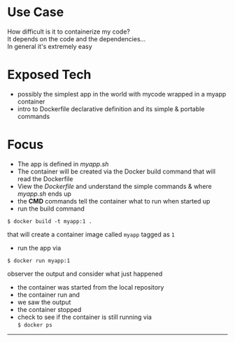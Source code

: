 # Use Case
How difficult is it to containerize my code?  
It depends on the code and the dependencies...  
In general it's extremely easy

# Exposed Tech
+ possibly the simplest app in the world with mycode wrapped in a myapp container
+ intro to Dockerfile declarative definition and its simple & portable commands

# Focus
+ The app is defined in *myapp.sh*
+ The container will be created via the Docker build command that will read the Dockerfile
+ View the *Dockerfile* and understand the simple commands & where *myapp.sh* ends up
+ the **CMD** commands tell the container what to run when started up
+ run the build command  
```
$ docker build -t myapp:1 .
```  
that will create a container image called ```myapp``` tagged as ```1```
+ run the app via  
```
$ docker run myapp:1
```  
observer the output and consider what just happened  
+ the container was started from the local repository
+ the container run and
+ we saw the output
+ the container stopped  
+ check to see if the container is still running via  
```$ docker ps ```  

---



